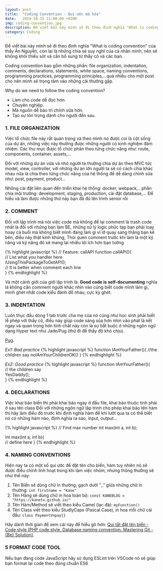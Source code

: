 ```yaml
---
layout: post
title:  "Coding Convention - Qui ước mã hóa"
date:   2019-10-15 11:00:00 +0200
img: coding-convention.jpg
description: Để viết bài này mình sẽ đi theo định nghĩa "What is coding convention" của thầy Ân Nguyễn, còn lại là những chia sẽ suy nghĩ của cá nhân mình, nên sẽ không khỏi thiếu sót và cần bổ sung từ thầy cô và các bạn.  
category: Coding
---
```


Để viết bài này mình sẽ đi theo định nghĩa "What is coding convention" của thầy Ân Nguyễn, còn lại là những chia sẽ suy nghĩ của cá nhân mình, nên sẽ không khỏi thiếu sót và cần bổ sung từ thầy cô và các bạn.  

Coding convention bao gồm những phần: file organization, indentation, comments, declarations, statements, white space, naming conventions, programming practices, programming principles,...quá nhiều cho một post cho nên mình sẽ trọng tâm vào những cái thường gặp.

Why do we need to follow the coding convention?
-  Làm cho code dễ đọc hơn. 
- Chuyên nghiệp. 
- Mã nguồn dễ bảo trì chỉnh sửa hơn. 
- Tạo sự tôn trọng dành cho người đến sau. 


### 1. FILE ORGANIZATION
Việc tổ chức file này rất quan trọng và theo mình nó được coi là cột sống của dự án, những việc này thường được những người có kinh nghiệm đảm nhiệm.  Các thư mục được tổ chức phân theo từng chức năng như: route, components, container, assets,...  

Đối với những dự án vừa và nhỏ người ta thường chia dự án theo MVC tức model, view, controller, với những dự án lớn người ta sẽ có cách chia khác nhau nữa là chia theo từng chức năng của hệ thống để dễ dàng chỉnh sửa như: post, payment, product...  

Những cài đặt liên quan đến triển khai hệ thống: docker, webpack,.. phân chia môi trường: development, staging, production, cài đặt database,...  Để hiểu và làm được những thứ này bạn đã đủ lên trình senior rồi

### 2. COMMENT 
Đối với lập trình mà nói việc code mà không để lại comment là trash code nhất là đối với những bạn làm BE, những xử lý logic phức tạp bạn phải loay hoay cả buổi mà không biết mình đang làm gì vì lỡ quay sang thằng bạn kế bên, điều này thật kinh khủng, Thói quen comment trước khi làm là một kỹ năng và kỹ năng đó sẽ mang lại nhiều lợi ích hơn bạn tưởng


{% highlight javascript %}
// Feature: 
callAPI function callAPI(){   
   // List what you handler here   
   iUsingThisPackageToGetAPI();   
   // It is better when comment each line   
}
{% endhighlight %}

Và một cảnh giới của giới lập trình là: **Good code is self-documenting** nghĩa là không cần comment người khác nhìn vào cũng biết code mình làm gì, mình ghét nhất code kiểu đánh đố nhau, cực kỳ ghét.

### 3. INDENTATION
Luôn thục đầu dòng 1 tab trước cha mẹ của nó cũng như học sinh phải biết lễ phép với thầy cô, điều này giúp code sáng sủa hơn nhìn vào phát là kết ngay và quan trọng hơn tính chất này còn là sự bắt buộc ở những ngôn ngữ dạng Hyper text như Jade/Pug (thử đi để thấy độ khó chịu).

[Pug](https://pugjs.org/api/getting-started.html).

*Ex1: Bad practice*
{% highlight javascript %}
function IAmYourFather(){ 
//the children say 
noIAmYourChildrenOK() 
}
{% endhighlight %}

*Ex2: Good practice*
{% highlight javascript %}
function IAmYourFather(){   
  // the children say   
  YesDaddy();   
}
{% endhighlight %}

### 4. DECLARATIONS 
Việc khai báo biến thì phải khai báo ngay ở đầu file, khai báo thuộc tính phải ở sau tên class Đối với những ngôn ngữ lập trình cho phép khai báo tên hàm thì hãy làm điều đó trước khi định nghĩa hàm để khi lướt qua ta có thể biết nó có những hàm nào, định nghĩa ra sao, input, output...

{% highlight javascript %}
// Find max number 
int max(int a, int b);

int max(int a, int b){   
  // define here 
}
{% endhighlight %}

### 4. NAMING CONVENTIONS 
Hiện nay ta có một số qui ước để đặt tên cho biến, hàm tuy nhiên nó sẽ được điều chỉnh linh hoạt trong khi làm việc nhóm, nhưng thông thường sẽ như thế này:
1. Tên Biến sẽ dùng chữ in thường, gạch dưới "_" giữa những chữ in thường: `int firstname = "Kane"`
2. Tên Hằng sẽ dùng chữ in hoa toàn bộ: `const KANEBLOG = "https://kanetu.github.io/"`
3. Tên Hàm/Method sẽ viết theo kiểu Camel (lạc đà): `myFunction()`
4. Tên Class viết theo kiểu StudlyCaps (Pascal Case), in hoa mỗi chữ cái đầu: `class PaymentVnpay{}`

Hãy dành thời gian để xem cái này để hiểu gõ hơn:
[Qui tắt đặt tên biến - Code style (PHP code style, Database naming convention. Mastering Git - {Be} Solution)](http://bit.ly/2mA3crH).


### 5 FORMAT CODE TOOL
Nếu bạn đang code JavaScript hãy sử dụng ESLint trên VSCode nó sẽ giúp bạn format lại code theo đúng chuẩn ES6
